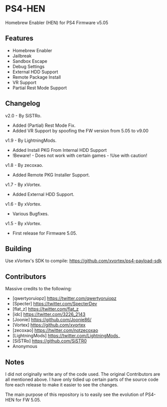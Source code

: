 # PS4-HEN
Homebrew Enabler (HEN) for PS4 Firmware v5.05


## Features
- Homebrew Enabler
- Jailbreak
- Sandbox Escape
- Debug Settings
- External HDD Support
- Remote Package Install
- VR Support
- Partial Rest Mode Support


## Changelog
v2.0 - By SiSTRo.
- Added (Partial) Rest Mode Fix.
- Added VR Support by spoofing the FW version from 5.05 to v9.00


v1.9 - By LightningMods.
- Added Install PKG From Internal HDD Support
- !Beware! - Does not work with certain games - !Use with caution!


v1.8 - By zecoxao.
- Added Remote PKG Installer Support.


v1.7 - By xVortex.
- Added External HDD Support.


v1.6 - By xVortex.
- Various Bugfixes.


v1.5 - By xVortex.
- First release for Firmware 5.05.



## Building
Use xVortex's SDK to compile:
https://github.com/xvortex/ps4-payload-sdk


## Contributors
Massive credits to the following:
- [qwertyoruiopz] https://twitter.com/qwertyoruiopz
- [Specter] https://twitter.com/SpecterDev
- [flat_z] https://twitter.com/flat_z
- [idc] https://twitter.com/3226_2143
- [Joonie] https://github.com/Joonie86/
- [Vortex] https://github.com/xvortex
- [zecoxao] https://twitter.com/notzecoxao
- [LightningMods] https://twitter.com/LightningMods_
- [SiSTRo] https://github.com/SiSTR0
- Anonymous


## Notes
I did not originally write any of the code used. The original Contributors are all mentioned above.
I have only tidied up certain parts of the source code fore each release to make it easier to see the changes.

The main purpose of this repository is to easily see the evolution of PS4-HEN for FW 5.05.
